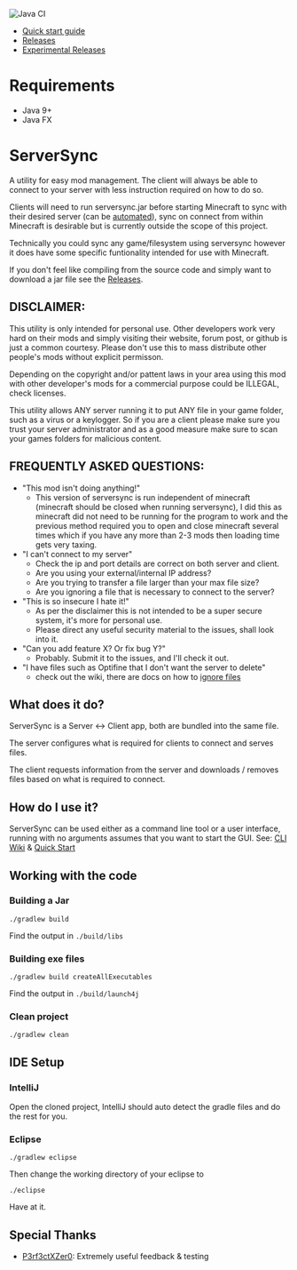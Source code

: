 ![Java CI](https://github.com/superzanti/ServerSync/workflows/Java%20Build/badge.svg)

- [Quick start guide](https://github.com/superzanti/ServerSync/wiki/Quick-start)
- [Releases](https://github.com/superzanti/ServerSync/releases)
- [Experimental Releases](https://github.com/rheimus/ServerSync/releases)

# Requirements

- Java 9+
- Java FX

# ServerSync

A utility for easy mod management. The client will always be able to connect to your server with less instruction required on how to do so.

Clients will need to run serversync.jar before starting Minecraft to sync with their desired server (can be [automated](https://github.com/superzanti/ServerSync/wiki/Automation)), sync on connect from within Minecraft is desirable but is currently outside the scope of this project.

Technically you could sync any game/filesystem using serversync however it does have some specific funtionality intended for use with Minecraft.

If you don't feel like compiling from the source code and simply want to download a jar file see the [Releases](https://github.com/superzanti/ServerSync/releases).

## DISCLAIMER:

This utility is only intended for personal use. Other developers work very hard on their mods and simply visiting their website, forum post, or github is just a common courtesy. Please don't use this to mass distribute other people's mods without explicit permisson.

Depending on the copyright and/or pattent laws in your area using this mod with other developer's mods for a commercial purpose could be ILLEGAL, check licenses.

This utility allows ANY server running it to put ANY file in your game folder, such as a virus or a keylogger. So if you are a client please make sure you trust your server administrator and as a good measure make sure to scan your games folders for malicious content.

## FREQUENTLY ASKED QUESTIONS:

- "This mod isn't doing anything!"
  - This version of serversync is run independent of minecraft (minecraft should be closed when running serversync), I did this as minecraft did not need to be running for the program to work and the previous method required you to open and close minecraft several times which if you have any more than 2-3 mods then loading time gets very taxing.
- "I can't connect to my server"
  - Check the ip and port details are correct on both server and client.
  - Are you using your external/internal IP address?
  - Are you trying to transfer a file larger than your max file size?
  - Are you ignoring a file that is necessary to connect to the server?
- "This is so insecure I hate it!"
  - As per the disclaimer this is not intended to be a super secure system, it's more for personal use.
  - Please direct any useful security material to the issues, shall look into it.
- "Can you add feature X? Or fix bug Y?"
  - Probably. Submit it to the issues, and I'll check it out.
- "I have files such as Optifine that I don't want the server to delete"
  - check out the wiki, there are docs on how to [ignore files](https://github.com/superzanti/ServerSync/wiki/Ignore-&-include-lists-examples)

## What does it do?

ServerSync is a Server <-> Client app, both are bundled into the same file.

The server configures what is required for clients to connect and serves files.

The client requests information from the server and downloads / removes files based on what is required to connect.

## How do I use it?

ServerSync can be used either as a command line tool or a user interface, running with no arguments assumes that you want to start the GUI.
See: [CLI Wiki](https://github.com/superzanti/ServerSync/wiki/Command-line-arguments) & [Quick Start](https://github.com/superzanti/ServerSync/wiki/Quick-start)

## Working with the code

### Building a Jar

```shell script
./gradlew build
```

Find the output in `./build/libs`

### Building exe files

```shell script
./gradlew build createAllExecutables
```

Find the output in `./build/launch4j`

### Clean project

```shell script
./gradlew clean
```

## IDE Setup

### IntelliJ

Open the cloned project, IntelliJ should auto detect the gradle files and do the rest for you.

### Eclipse

```
./gradlew eclipse
```

Then change the working directory of your eclipse to

```
./eclipse
```

Have at it.

## Special Thanks

- [P3rf3ctXZer0](https://github.com/P3rf3ctXZer0): Extremely useful feedback & testing
